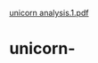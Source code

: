 [unicorn analysis.1.pdf](https://github.com/shuvabhattacharjee76/unicorn-/files/10314438/unicorn.analysis.1.pdf)
# unicorn-
